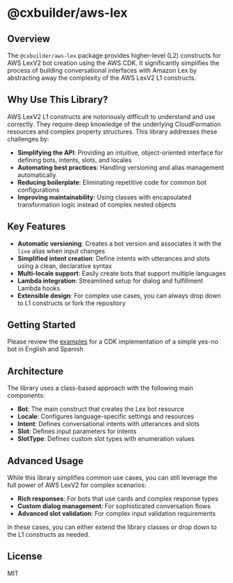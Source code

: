 # @cxbuilder/aws-lex

## Overview

The `@cxbuilder/aws-lex` package provides higher-level (L2) constructs for AWS LexV2 bot creation using the AWS CDK. It significantly simplifies the process of building conversational interfaces with Amazon Lex by abstracting away the complexity of the AWS LexV2 L1 constructs.

## Why Use This Library?

AWS LexV2 L1 constructs are notoriously difficult to understand and use correctly. They require deep knowledge of the underlying CloudFormation resources and complex property structures. This library addresses these challenges by:

* **Simplifying the API**: Providing an intuitive, object-oriented interface for defining bots, intents, slots, and locales
* **Automating best practices**: Handling versioning and alias management automatically
* **Reducing boilerplate**: Eliminating repetitive code for common bot configurations
* **Improving maintainability**: Using classes with encapsulated transformation logic instead of complex nested objects

## Key Features

* **Automatic versioning**: Creates a bot version and associates it with the `live` alias when input changes
* **Simplified intent creation**: Define intents with utterances and slots using a clean, declarative syntax
* **Multi-locale support**: Easily create bots that support multiple languages
* **Lambda integration**: Streamlined setup for dialog and fulfillment Lambda hooks
* **Extensible design**: For complex use cases, you can always drop down to L1 constructs or fork the repository

## Getting Started

Please review the [examples](./docs/examples.md) for a CDK implementation of a simple yes-no bot in English and Spanish

## Architecture

The library uses a class-based approach with the following main components:

* **Bot**: The main construct that creates the Lex bot resource
* **Locale**: Configures language-specific settings and resources
* **Intent**: Defines conversational intents with utterances and slots
* **Slot**: Defines input parameters for intents
* **SlotType**: Defines custom slot types with enumeration values

## Advanced Usage

While this library simplifies common use cases, you can still leverage the full power of AWS LexV2 for complex scenarios:

* **Rich responses**: For bots that use cards and complex response types
* **Custom dialog management**: For sophisticated conversation flows
* **Advanced slot validation**: For complex input validation requirements

In these cases, you can either extend the library classes or drop down to the L1 constructs as needed.

## License

MIT
